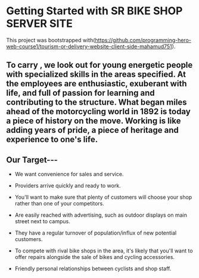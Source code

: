 # Getting Started with SR BIKE SHOP SERVER SITE

This project was bootstrapped with(https://github.com/programming-hero-web-course1/tourism-or-delivery-website-client-side-mahamud751).

## To carry , we look out for young energetic people with specialized skills in the areas specified. At the employees are enthusiastic, exuberant with life, and full of passion for learning and contributing to the structure. What began miles ahead of the motorcycling world in 1892 is today a piece of history on the move. Working is like adding years of pride, a piece of heritage and experience to one's life.
## Our Target---
* We want convenience for sales and service.

* Providers arrive quickly and ready to work.

* You'll want to make sure that plenty of customers will choose your shop rather than one of your competitors.

* Are easily reached with advertising, such as outdoor displays on main street next to campus.

* They have a regular turnover of population/influx of new potential customers.

* To compete with rival bike shops in the area, it's likely that you'll want to offer repairs alongside the sale   of bikes and cycling accessories.

* Friendly personal relationships between cyclists and shop staff.